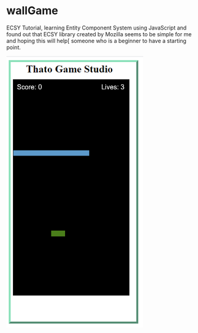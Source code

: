 # wallGame
ECSY Tutorial, learning Entity Component System using JavaScript and found out that ECSY library created by Mozilla seems to be simple for me and hoping this will help[ someone who is a beginner to have a starting point.


![IntroImageOne](/IntroImageOne.PNG)
